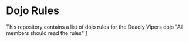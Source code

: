 Dojo Rules
==========

This repository contains a list of dojo rules for the Deadly Vipers dojo
"All members should read the rules" [1]("https://github.com/deadlyvipers")
